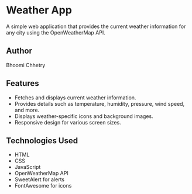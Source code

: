 # Weather App

A simple web application that provides the current weather information for any city using the OpenWeatherMap API.

## Author

Bhoomi Chhetry

## Features

- Fetches and displays current weather information.
- Provides details such as temperature, humidity, pressure, wind speed, and more.
- Displays weather-specific icons and background images.
- Responsive design for various screen sizes.

## Technologies Used

- HTML
- CSS
- JavaScript
- OpenWeatherMap API
- SweetAlert for alerts
- FontAwesome for icons
